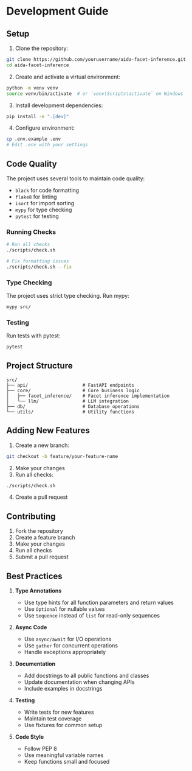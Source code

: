 # Development Guide

## Setup

1. Clone the repository:
```bash
git clone https://github.com/yourusername/aida-facet-inference.git
cd aida-facet-inference
```

2. Create and activate a virtual environment:
```bash
python -m venv venv
source venv/bin/activate  # or `venv\Scripts\activate` on Windows
```

3. Install development dependencies:
```bash
pip install -e ".[dev]"
```

4. Configure environment:
```bash
cp .env.example .env
# Edit .env with your settings
```

## Code Quality

The project uses several tools to maintain code quality:

- `black` for code formatting
- `flake8` for linting
- `isort` for import sorting
- `mypy` for type checking
- `pytest` for testing

### Running Checks

```bash
# Run all checks
./scripts/check.sh

# Fix formatting issues
./scripts/check.sh --fix
```

### Type Checking

The project uses strict type checking. Run mypy:

```bash
mypy src/
```

### Testing

Run tests with pytest:

```bash
pytest
```

## Project Structure

```
src/
├── api/                    # FastAPI endpoints
├── core/                   # Core business logic
│   ├── facet_inference/    # Facet inference implementation
│   └── llm/                # LLM integration
├── db/                     # Database operations
└── utils/                  # Utility functions
```

## Adding New Features

1. Create a new branch:
```bash
git checkout -b feature/your-feature-name
```

2. Make your changes
3. Run all checks:
```bash
./scripts/check.sh
```

4. Create a pull request

## Contributing

1. Fork the repository
2. Create a feature branch
3. Make your changes
4. Run all checks
5. Submit a pull request

## Best Practices

1. **Type Annotations**
   - Use type hints for all function parameters and return values
   - Use `Optional` for nullable values
   - Use `Sequence` instead of `list` for read-only sequences

2. **Async Code**
   - Use `async/await` for I/O operations
   - Use `gather` for concurrent operations
   - Handle exceptions appropriately

3. **Documentation**
   - Add docstrings to all public functions and classes
   - Update documentation when changing APIs
   - Include examples in docstrings

4. **Testing**
   - Write tests for new features
   - Maintain test coverage
   - Use fixtures for common setup

5. **Code Style**
   - Follow PEP 8
   - Use meaningful variable names
   - Keep functions small and focused 